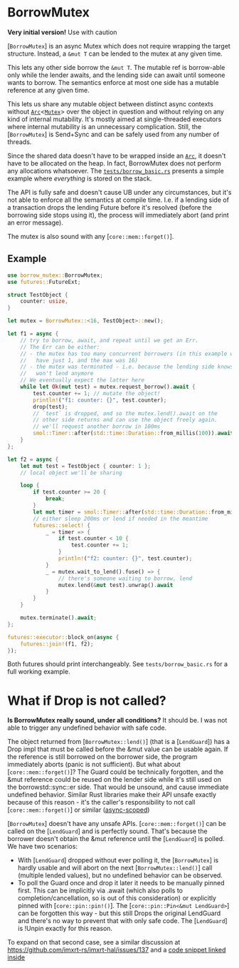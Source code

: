 # BorrowMutex

**Very initial version!** Use with caution

[`BorrowMutex`] is an async Mutex which does not require wrapping the target
structure. Instead, a `&mut T` can be lended to the mutex at any given time.

This lets any other side borrow the `&mut T`. The mutable ref is borrow-able
only while the lender awaits, and the lending side can await until someone
wants to borrow. The semantics enforce at most one side has a mutable reference
at any given time.

This lets us share any mutable object between distinct async contexts
without [`Arc`]<[`Mutex`]> over the object in question and without relying
on any kind of internal mutability. It's mostly aimed at single-threaded
executors where internal mutability is an unnecessary complication.
Still, the [`BorrowMutex`] is Send+Sync and can be safely used from
any number of threads.

Since the shared data doesn't have to be wrapped inside an [`Arc`],
it doesn't have to be allocated on the heap. In fact, BorrowMutex does not
perform any allocations whatsoever. The
[`tests/borrow_basic.rs`](https://github.com/darsto/borrow_mutex/blob/master/tests/borrow_basic.rs)
presents a simple example where *everything* is stored on the stack.

The API is fully safe and doesn't cause UB under any circumstances, but
it's not able to enforce all the semantics at compile time. I.e. if a
lending side of a transaction drops the lending Future before it's
resolved (before the borrowing side stops using it), the process will
immediately abort (and print an error message).

The mutex is also sound with any [`core::mem::forget()`].

## Example

```rust
use borrow_mutex::BorrowMutex;
use futures::FutureExt;

struct TestObject {
    counter: usize,
}

let mutex = BorrowMutex::<16, TestObject>::new();

let f1 = async {
    // try to borrow, await, and repeat until we get an Err.
    // The Err can be either:
    // - the mutex has too many concurrent borrowers (in this example we
    //   have just 1, and the max was 16)
    // - the mutex was terminated - i.e. because the lending side knows it
    //   won't lend anymore
    // We eventually expect the latter here
    while let Ok(mut test) = mutex.request_borrow().await {
        test.counter += 1; // mutate the object!
        println!("f1: counter: {}", test.counter);
        drop(test);
        // `test` is dropped, and so the mutex.lend().await on the
        // other side returns and can use the object freely again.
        // we'll request another borrow in 100ms
        smol::Timer::after(std::time::Duration::from_millis(100)).await;
    }
};

let f2 = async {
    let mut test = TestObject { counter: 1 };
    // local object we'll be sharing

    loop {
        if test.counter >= 20 {
            break;
        }
        let mut timer = smol::Timer::after(std::time::Duration::from_millis(200)).fuse();
        // either sleep 200ms or lend if needed in the meantime
        futures::select! {
            _ = timer => {
                if test.counter < 10 {
                    test.counter += 1;
                }
                println!("f2: counter: {}", test.counter);
            }
            _ = mutex.wait_to_lend().fuse() => {
                // there's someone waiting to borrow, lend
                mutex.lend(&mut test).unwrap().await
            }
        }
    }

    mutex.terminate().await;
};

futures::executor::block_on(async {
    futures::join!(f1, f2);
});
```

Both futures should print interchangeably. See `tests/borrow_basic.rs` for
a full working example.

# What if Drop is not called?

**Is BorrowMutex really sound, under all conditions?**
It should be. I was not able to trigger any undefined behavior with
safe code.

The object returned from [`BorrowMutex::lend()`] (that is a [`LendGuard`])
has a Drop impl that must be called before the &mut value can be usable again.
If the reference is still borrowed on the borrower side, the program immediately
aborts (panic is not sufficient). But what about [`core::mem::forget()`]? The
Guard could be technically forgotten, and the &mut reference could be reused on
the lender side while it's still used on the borrowstd::sync::er side. That
would be unsound, and cause immediate undefined behavior. Similar Rust libraries
make their API unsafe exactly because of this reason - it's the caller's
responsibility to not call [`core::mem::forget()`] or similar
([async-scoped](https://docs.rs/async-scoped/0.9.0/async_scoped/struct.Scope.html#method.scope))

[`BorrowMutex`] doesn't have any unsafe APIs. [`core::mem::forget()`] can be
called on the [`LendGuard`] and is perfectly sound. That's because
the borrower doesn't obtain the &mut reference until the [`LendGuard`]
is polled. We have two scenarios:
- With [`LendGuard`] dropped without ever polling it, the [`BorrowMutex`] is
hardly usable and will abort on the next [`BorrowMutex::lend()`] call
(multiple lended values), but no undefined behavior can be observed.
- To poll the Guard once and drop it later it needs to be manually pinned first.
This can be implicitly via .await (which also polls to completion/cancellation,
so is out of this consideration) or explicitly pinned with [`core::pin::pin!()`].
The [`core::pin::Pin<&mut LendGuard>`] can be forgotten this way - but this
still Drops the original LendGuard and there's no way to prevent that with
only safe code. The [`LendGuard`] is !Unpin exactly for this reason.

To expand on that second case, see a similar discussion at
<https://github.com/imxrt-rs/imxrt-hal/issues/137> and a
[code snippet linked inside](https://play.rust-lang.org/?version=stable&mode=debug&edition=2021&gist=79e34e7c3e968f8f6680a7cd08d1ffc4)

[`Arc`]: std::sync::Arc
[`Mutex`]: std::sync::Mutex
